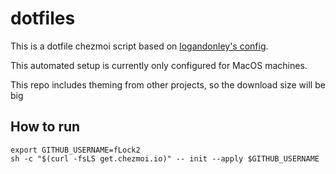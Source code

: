 # dotfiles
This is a dotfile chezmoi script based on [logandonley's config](https://raw.githubusercontent.com/logandonley/dotfiles).

This automated setup is currently only configured for MacOS machines.

This repo includes theming from other projects, so the download size will be big
## How to run

```shell (currently runs fedora setup, need to update)
export GITHUB_USERNAME=fLock2
sh -c "$(curl -fsLS get.chezmoi.io)" -- init --apply $GITHUB_USERNAME
```

